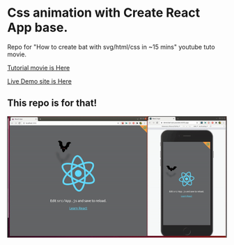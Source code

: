 # Css animation with Create React App base.

Repo for "How to create bat with svg/html/css in ~15 mins" youtube tuto movie.

[Tutorial movie is Here](https://youtu.be/nEcJP_wdD8g)

[Live Demo site is Here](https://demo-bat-tuto-youtube.netlify.app/)

## This repo is for that!
![bat-tutorial](/demo.gif)



